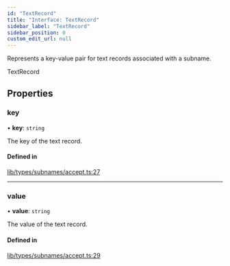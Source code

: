 ```yaml
---
id: "TextRecord"
title: "Interface: TextRecord"
sidebar_label: "TextRecord"
sidebar_position: 0
custom_edit_url: null
---
```


Represents a key-value pair for text records associated with a subname.

 TextRecord

## Properties

### key

• **key**: `string`

The key of the text record.

#### Defined in

[lib/types/subnames/accept.ts:27](https://github.com/JustaName-id/JustaName-sdk/blob/4ff9084/packages/@justaname.id/sdk/src/lib/types/subnames/accept.ts#L27)

___

### value

• **value**: `string`

The value of the text record.

#### Defined in

[lib/types/subnames/accept.ts:29](https://github.com/JustaName-id/JustaName-sdk/blob/4ff9084/packages/@justaname.id/sdk/src/lib/types/subnames/accept.ts#L29)
